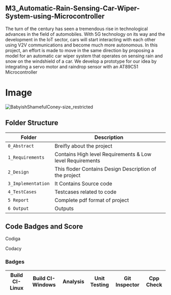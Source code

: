 ## M3_Automatic-Rain-Sensing-Car-Wiper-System-using-Microcontroller

The turn of the century has seen a tremendous rise in technological advances in the field of 
automobiles. With 5G technology on its way and the development in the IoT sector, cars will 
start interacting with each other using V2V communications and become much more 
autonomous. In this project, an effort is made to move in the same direction by proposing a 
model for an automatic car wiper system that operates on sensing rain and snow on the 
windshield of a car. We develop a prototype for our idea by integrating a servo motor and 
raindrop sensor with an AT89C51 Microcontroller

# Image
![BabyishShamefulConey-size_restricted](https://user-images.githubusercontent.com/101176652/168479485-8531902f-2e32-4cd7-844f-cabdb1320505.gif)

## Folder Structure
|Folder             | Description |
|-------------------| -----------------------------------------|
| `0_Abstract`      | Breifly about the project |
| `1_Requirements`  | Contains High level Requirements & Low level Requirements  |
| `2_Design`        | This floder Contains Design Description of the project |
| `3_Implementation`| It Contains Source code |
| `4_TestCases`     | Testcases related to code |
| `5 Report`        | Complete pdf format of project |
| `6 Output`        | Outputs |

## Code Badges and Score

Codiga


Codacy


### Badges
|Build CI-Linux|Build CI-Windows|Analysis|Unit Testing |Git Inspector| Cpp Check |
|:--:|:--:|:--:|:--:|:--:| :--:|


